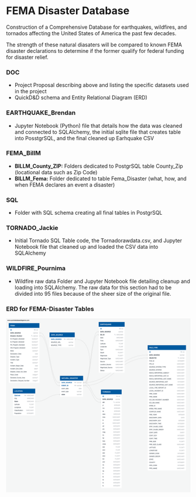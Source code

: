 # FEMA Disaster Database
Construction of a Comprehensive Database for earthquakes, wildfires, and tornados affecting the United States of America the past few decades.

The strength of these natural diasaters will be compared to known FEMA disaster declarations to determine if the former qualify for federal funding for disaster relief.

### DOC
- Project Proposal describing above and listing the specific datasets used in the project
- QuickD&D schema and Entity Relational Diagram (ERD)

### EARTHQUAKE_Brendan
- Jupyter Notebook (Python) file that details how the data was cleaned and connected to SQLAlchemy, the initial sqlite file that creates table into PosstgrSQL, and the final cleaned up Earhquake CSV

### FEMA_BillM
- **BILLM_County_ZIP:** Folders dedicated to PostgrSQL table County_Zip (locational data such as Zip Code)
- **BILLM_Fema:** Folder dedicated to table Fema_Disaster (what, how, and when FEMA declares an event a disaster)

### SQL
- Folder with SQL schema creating all final tables in PostgrSQL

### TORNADO_Jackie
- Initial Tornado SQL Table code, the Tornadorawdata.csv, and Jupyter Notebook file that cleaned up and loaded the CSV data into SQLAlchemy

### WILDFIRE_Pournima
- Wildfire raw data Folder and Jupyter Notebook file detailing cleanup and loading into SQLAlchemy.  The raw data for this section had to be divided into 95 files because of the sheer size of the original file.

### ERD for FEMA-Disaster Tables
![](DOC/disaster-schema.PNG)
